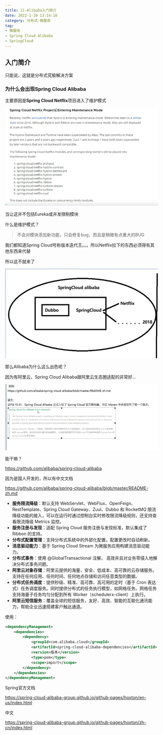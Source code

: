 ```yaml
---
title: 11-Alibaba入门简介
date: 2022-1-10 13:14:10
category: 分布式-微服务
tag:
- 微服务
- Spring Cloud Alibaba
- SpringCloud
---
```


## 入门简介

只能说，这就是分布式究极解决方案

### 为什么会出现Spring Cloud Alibaba

主要原因是**Spring Cloud Netflix**项目进入了维护模式

![image-20220110131758625](/images/SpringCloud/11-Alibaba入门/image-20220110131758625.png)

当让这并不包括Eureka或并发限制模块

什么是维护模式？

> 不会对模块添加新功能，只会修复bug，而且是稍微有点重大的BUG

我们都知道Spring Cloud号称版本迭代王。。。所以Netflix拉下的东西必须得有其他东西来代替

所以这不就来了

![image-20220110141014724](/images/SpringCloud/11-Alibaba入门/image-20220110141014724.png)

那么Alibaba为什么这么出色呢？

因为有阿里云，Spring Cloud Alibaba跟阿里云生态圈适配的非常好…

![image-20220110141541587](/images/SpringCloud/11-Alibaba入门/image-20220110141541587.png)

能干嘛？

<https://github.com/alibaba/spring-cloud-alibaba>

因为是国人开发的，所以有中文文档

<https://github.com/alibaba/spring-cloud-alibaba/blob/master/README-zh.md>

- **服务限流降级**：默认支持 WebServlet、WebFlux、OpenFeign、RestTemplate、Spring Cloud Gateway、Zuul、Dubbo 和 RocketMQ 限流降级功能的接入，可以在运行时通过控制台实时修改限流降级规则，还支持查看限流降级 Metrics 监控。
- **服务注册与发现**：适配 Spring Cloud 服务注册与发现标准，默认集成了 Ribbon 的支持。
- **分布式配置管理**：支持分布式系统中的外部化配置，配置更改时自动刷新。
- **消息驱动能力**：基于 Spring Cloud Stream 为微服务应用构建消息驱动能力。
- **分布式事务**：使用 @GlobalTransactional 注解， 高效并且对业务零侵入地解决分布式事务问题。
- **阿里云对象存储**：阿里云提供的海量、安全、低成本、高可靠的云存储服务。支持在任何应用、任何时间、任何地点存储和访问任意类型的数据。
- **分布式任务调度**：提供秒级、精准、高可靠、高可用的定时（基于 Cron 表达式）任务调度服务。同时提供分布式的任务执行模型，如网格任务。网格任务支持海量子任务均匀分配到所有 Worker（schedulerx-client）上执行。
- **阿里云短信服务**：覆盖全球的短信服务，友好、高效、智能的互联化通讯能力，帮助企业迅速搭建客户触达通道。

使用：

```xml
<dependencyManagement>
    <dependencies>
        <dependency>
            <groupId>com.alibaba.cloud</groupId>
            <artifactId>spring-cloud-alibaba-dependencies</artifactId>
            <version>版本</version>
            <type>pom</type>
            <scope>import</scope>
        </dependency>
    </dependencies>
</dependencyManagement>
```

Spring官方文档

<https://spring-cloud-alibaba-group.github.io/github-pages/hoxton/en-us/index.html>

中文

<https://spring-cloud-alibaba-group.github.io/github-pages/hoxton/zh-cn/index.html>





